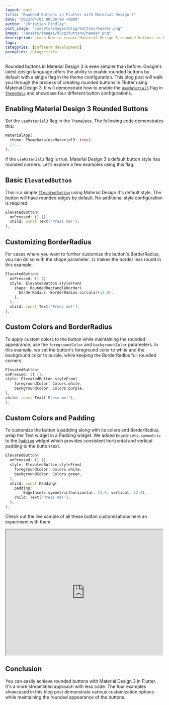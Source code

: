 ```yaml
---
layout: post
title: "Rounded Buttons in Flutter with Material Design 3"
date: "2023/04/03 00:00:00 +0000"
author: "Christian Findlay"
post_image: "/assets/images/blog/buttons/header.png"
image: "/assets/images/blog/buttons/header.png"
description: Learn how to create Material Design 3 rounded buttons in Flutter with this simple guide.
tags: 
categories: [software development]
permalink: /blog/:title
---
```


Rounded buttons in Material Design 3 is even simpler than before. Google's latest design language offers the ability to enable rounded buttons by default with a single flag in the theme configuration. This blog post will walk you through the process of creating rounded buttons in Flutter using Material Design 3. It will demonstrate how to enable the [`useMaterial3`](https://api.flutter.dev/flutter/material/ThemeData/useMaterial3.html) flag in [`ThemeData`](https://api.flutter.dev/flutter/material/ThemeData-class.html) and showcase four different button configurations.

## Enabling Material Design 3 Rounded Buttons

Set the `useMaterial3` flag in the `ThemeData`. The following code demonstrates this:

```dart
MaterialApp(
  theme: ThemeData(useMaterial3: true),
  //...
),
```

If the `useMaterial3` flag is true, Material Design 3's default button style has rounded corners. Let's explore a few examples using this flag.

## Basic `ElevatedButton`

This is a simple [`ElevatedButton`](https://api.flutter.dev/flutter/material/ElevatedButton-class.html) using Material Design 3's default style. The button will have rounded edges by default. No additional style configuration is required.

```dart
ElevatedButton(
  onPressed: () {},
  child: const Text("Press me!"),
),
```

## Customizing BorderRadius

For cases where you want to further customize the button's BorderRadius, you can do so with the shape parameter. `12` makes the border less round in this example.

```dart
ElevatedButton(
  onPressed: () {},
  style: ElevatedButton.styleFrom(
    shape: RoundedRectangleBorder(
      borderRadius: BorderRadius.circular(12.0),
    ),
  ),
  child: const Text('Press me!'),
),
```
## Custom Colors and BorderRadius

To apply custom colors to the button while maintaining the rounded appearance, use the `foregroundColor` and `backgroundColor` parameters. In this example, we set the button's foreground color to white and the background color to purple, while keeping the BorderRadius full rounded corners.

```dart
ElevatedButton(
onPressed: () {},
style: ElevatedButton.styleFrom(
    foregroundColor: Colors.white,
    backgroundColor: Colors.purple,
),
child: const Text('Press me!'),
),
```

## Custom Colors and Padding

To customize the button's padding along with its colors and BorderRadius, wrap the Text widget in a Padding widget. We added `EdgeInsets.symmetric` to the [`Padding`](https://api.flutter.dev/flutter/widgets/Padding-class.html) widget which provides consistent horizontal and vertical padding to the button text.

```dart
ElevatedButton(
  onPressed: () {},
  style: ElevatedButton.styleFrom(
    foregroundColor: Colors.white,
    backgroundColor: Colors.green,
  ),
  child: const Padding(
    padding:
        EdgeInsets.symmetric(horizontal: 24.0, vertical: 12.0),
    child: Text('Press me!'),
  ),
),
```

Check out the live sample of all these button customizations here an experiment with them.

<iframe style="width:99%;height:400px;" src="https://dartpad.dev/embed-flutter.html?id=6ba74bd132932f48e61db8022a0f60f4&split=70&mode=dart"></iframe>

## Conclusion

You can easily achieve rounded buttons with Material Design 3 in Flutter. It's a more streamlined approach with less code. The four examples showcased in this blog post demonstrate various customization options while maintaining the rounded appearance of the buttons.
